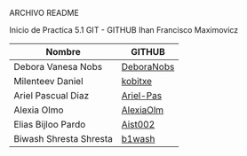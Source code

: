 ARCHIVO README

Inicio de Practica 5.1 GIT - GITHUB
Ihan Francisco Maximovicz

<table>
  <thead>
    <tr>
      <th>Nombre</th>
      <th>GITHUB</th>
    </tr>
  </thead>
  <tbody>
    <tr>
      <td>Debora Vanesa Nobs</td>
      <td><a href="https://github.com/DeboraNobs">DeboraNobs</a></td>
    </tr>
    <tr>
      <td>Milenteev Daniel</td>
      <td><a href="https://github.com/kobitxe">kobitxe</a></td>
    </tr>
    <tr>
      <td>Ariel Pascual Diaz</td>
      <td><a href="https://github.com/Ariel-Pas">Ariel-Pas</a></td>
    </tr>
    <tr>
      <td>Alexia Olmo</td>
      <td><a href="https://github.com/AlexiaOlm">AlexiaOlm</a></td>
    </tr>
    <tr>
      <td>Elias Bijloo Pardo</td>
      <td><a href="https://github.com/Aist002">Aist002</a></td>
    </tr>
    <tr>
      <td>Biwash Shresta Shresta</td>
      <td><a href="https://github.com/b1wash">b1wash</a></td>
    </tr>
  </tbody>
</table>

